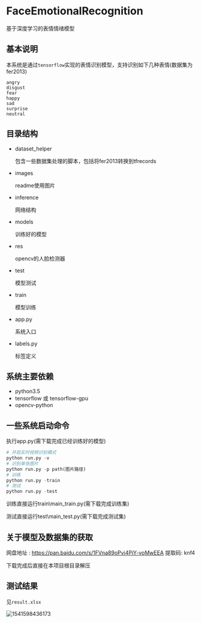 # FaceEmotionalRecognition
基于深度学习的表情情绪模型

## 基本说明

本系统是通过`tensorflow`实现的表情识别模型，支持识别如下几种表情(数据集为fer2013)

```
angry
disgust
fear
happy
sad
surprise
neutral
```

## 目录结构

+ dataset_helper

  包含一些数据集处理的脚本，包括将fer2013转换到tfrecords

+ images

  readme使用图片

+ inference

  网络结构

+ models

  训练好的模型

+ res

  opencv的人脸检测器

+ test

  模型测试

+ train

  模型训练

+ app.py

  系统入口

+ labels.py

  标签定义

## 系统主要依赖

+ python3.5
+ tensorflow 或 tensorflow-gpu
+ opencv-python

## 一些系统启动命令

执行app.py(需下载完成已经训练好的模型)

``` python
# 开启实时视频识别模式
python run.py -v
# 识别单张图片
python run.py -p path(图片路径)
# 训练
python run.py -train
# 测试
python run.py -test
```

训练直接运行train\main_train.py(需下载完成训练集)

测试直接运行test\main_test.py(需下载完成测试集)

## 关于模型及数据集的获取

网盘地址 : https://pan.baidu.com/s/1FVna89oPvi4PiY-voMwEEA 提取码: knf4

下载完成后直接在本项目根目录解压

## 测试结果

见`result.xlsx`

![1541598436173](https://github.com/XingToMax/FaceEmotionalRecognition\test_result.png)